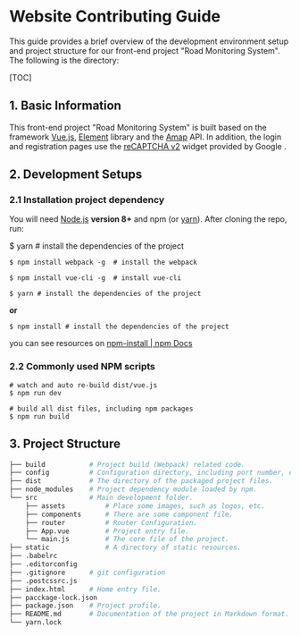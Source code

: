 # Website Contributing Guide

This guide provides a brief overview of the development environment setup and project structure for our front-end project "Road Monitoring System". The following is the directory:

[TOC]

## 1. Basic Information

This front-end project "Road Monitoring System" is built based on the framework [Vue.js](https://vuejs.org/), [Element](https://element.eleme.cn/#/en-US) library and the [Amap](https://lbs.amap.com/) API. In addition, the login and registration pages use the  [reCAPTCHA v2](https://vuejsexamples.com/google-recaptcha-component-for-vue-js/) widget provided by Google .



## 2. Development Setups

### 2.1 Installation project dependency

You will need [Node.js](http://nodejs.org/) **version 8+** and npm  (or [yarn](https://yarnpkg.com/en/docs/install)). After cloning the repo, run:

$ yarn # install the dependencies of the project

```
$ npm install webpack -g  # install the webpack
```

```
$ npm install vue-cli -g  # install vue-cli
```

```
$ yarn # install the dependencies of the project
```

**or**

```
$ npm install # install the dependencies of the project
```

you can see resources on [npm-install | npm Docs](https://docs.npmjs.com/cli/v7/commands/npm-install)



### 2.2 Commonly used NPM scripts

```
# watch and auto re-build dist/vue.js
$ npm run dev

# build all dist files, including npm packages
$ npm run build
```



## 3. Project Structure

```bash
├── build			# Project build (Webpack) related code.
├── config			# Configuration directory, including port number, etc.
├── dist			# The directory of the packaged project files.
├── node_modules	# Project dependency module loaded by npm.
└── src				# Main development folder.
    ├── assets          # Place some images, such as logos, etc.
    ├── components		# There are some component file.
    ├── router      	# Router Configuration.
    ├── App.vue  		# Project entry file.
    └── main.js			# The core file of the project.
├── static				# A directory of static resources.
├── .babelrc			
├── .editorconfig
├── .gitignore		# git configuration
├── .postcssrc.js
├── index.html		# Home entry file.
├── pacckage-lock.json
├── package.json	# Project profile.
├── README.md		# Documentation of the project in Markdown format.
└── yarn.lock

```









